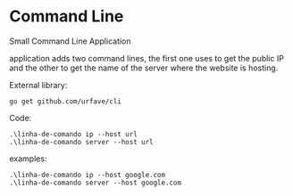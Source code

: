 # Command Line
Small Command Line Application

application adds two command lines, the first one uses to get the public IP and the other to get the name of the server where the website is hosting.

External library: 
```golang
go get github.com/urfave/cli
```

Code: 
```golang
.\linha-de-comando ip --host url
.\linha-de-comando server --host url
```

examples:
```golang
.\linha-de-comando ip --host google.com
.\linha-de-comando server --host google.com
```
